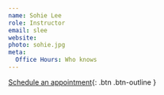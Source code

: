 ```yaml
---
name: Sohie Lee
role: Instructor
email: slee
website: 
photo: sohie.jpg
meta:
  Office Hours: Who knows
---
```


[Schedule an appointment](#){: .btn .btn-outline }
